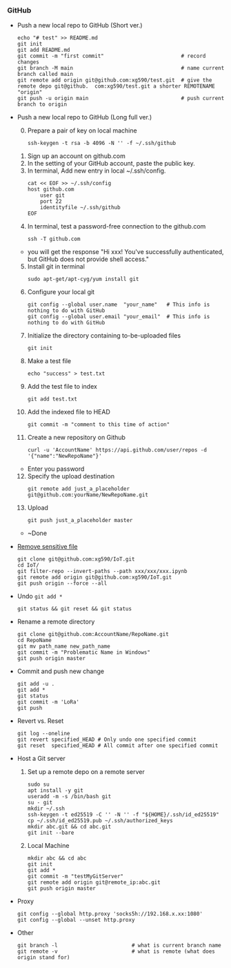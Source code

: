 
### GitHub
* Push a new local repo to GitHub (Short ver.)
  ```shell
  echo "# test" >> README.md
  git init
  git add README.md
  git commit -m "first commit"                         # record changes 
  git branch -M main                                   # name current branch called main
  git remote add origin git@github.com:xg590/test.git  # give the remote depo git@github.  com:xg590/test.git a shorter REMOTENAME "origin"
  git push -u origin main                              # push current branch to origin
  ```
* Push a new local repo to GitHub (Long full ver.)

  0. Prepare a pair of key on local machine
      ```shell
      ssh-keygen -t rsa -b 4096 -N '' -f ~/.ssh/github
      ``` 
  1. Sign up an account on github.com
  2. In the setting of your GitHub account, paste the public key.
  3. In terminal, Add new entry in local ~/.ssh/config.
      ```shell
      cat << EOF >> ~/.ssh/config 
      host github.com
          user git 
          port 22
          identityfile ~/.ssh/github
      EOF
      ``` 
  4. In terminal, test a password-free connection to the github.com
      ```shell
      ssh -T github.com
      ```
  * you will get the response "Hi xxx! You've successfully authenticated, but GitHub does not   provide shell access."
  
  5. Install git in terminal
      ```shell
      sudo apt-get/apt-cyg/yum install git
      ```
  6. Configure your local git
      ```shell
      git config --global user.name  "your_name"   # This info is nothing to do with GitHub
      git config --global user.email "your_email"  # This info is nothing to do with GitHub
      ```
  7. Initialize the directory containing to-be-uploaded files
      ```shell
      git init
      ```
  8. Make a test file
      ```shell
      echo "success" > test.txt
      ```
  9. Add the test file to index 
      ```shell
      git add test.txt
      ```
  10. Add the indexed file to HEAD 
      ```shell
      git commit -m "comment to this time of action"
      ```
  11. Create a new repository on Github 
      ```shell
      curl -u 'AccountName' https://api.github.com/user/repos -d '{"name":"NewRepoName"}'
      ```
  * Enter you password
  12. Specify the upload destination
      ```shell
      git remote add just_a_placeholder git@github.com:yourName/NewRepoName.git
      ```
  13. Upload
      ```shell
      git push just_a_placeholder master
      ```
  * ~Done
* [Remove sensitive file](https://docs.github.com/en/authentication/keeping-your-account-and-data-secure/removing-sensitive-data-from-a-repository)
  ```
  git clone git@github.com:xg590/IoT.git
  cd IoT/
  git filter-repo --invert-paths --path xxx/xxx/xxx.ipynb 
  git remote add origin git@github.com:xg590/IoT.git
  git push origin --force --all
  ```
* Undo `git add *`
  ```
  git status && git reset && git status
  ```  
* Rename a remote directory 
  ```shell
  git clone git@github.com:AccountName/RepoName.git
  cd RepoName
  git mv path_name new_path_name
  git commit -m "Problematic Name in Windows"
  git push origin master
  ```
* Commit and push new change
  ```shell
  git add -u . 
  git add *
  git status 
  git commit -m 'LoRa'
  git push  
  ```
* Revert vs. Reset
  ```
  git log --oneline
  git revert specified_HEAD # Only undo one specified commit
  git reset  specified_HEAD # All commit after one specified commit
  ```
* Host a Git server

  1. Set up a remote depo on a remote server
      ```
      sudo su
      apt install -y git
      useradd -m -s /bin/bash git
      su - git
      mkdir ~/.ssh
      ssh-keygen -t ed25519 -C '' -N '' -f "${HOME}/.ssh/id_ed25519"
      cp ~/.ssh/id_ed25519.pub ~/.ssh/authorized_keys
      mkdir abc.git && cd abc.git
      git init --bare
      ```
  2. Local Machine
      ```
      mkdir abc && cd abc
      git init 
      git add * 
      git commit -m "testMyGitServer"
      git remote add origin git@remote_ip:abc.git
      git push origin master
      ```
* Proxy
  ```
  git config --global http.proxy 'socks5h://192.168.x.xx:1080' 
  git config --global --unset http.proxy
  ```
* Other 
  ```
  git branch -l                        # what is current branch name
  git remote -v                        # what is remote (what does origin stand for)
  ```